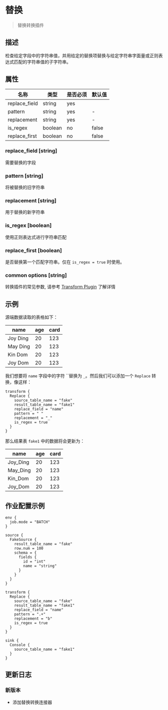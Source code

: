 # 替换

> 替换转换插件

## 描述

检查给定字段中的字符串值，并用给定的替换项替换与给定字符串字面量或正则表达式匹配的字符串值的子字符串。

## 属性

| 名称          | 类型    | 是否必须 | 默认值 |
| ------------- | ------- | -------- | ------ |
| replace_field | string  | yes      |        |
| pattern       | string  | yes      | -      |
| replacement   | string  | yes      | -      |
| is_regex      | boolean | no       | false  |
| replace_first | boolean | no       | false  |

### replace_field [string]

需要替换的字段

### pattern [string]

将被替换的旧字符串

### replacement [string]

用于替换的新字符串

### is_regex [boolean]

使用正则表达式进行字符串匹配

### replace_first [boolean]

是否替换第一个匹配字符串。仅在 `is_regex = true` 时使用。

### common options [string]

转换插件的常见参数, 请参考  [Transform Plugin](common-options.md) 了解详情

## 示例

源端数据读取的表格如下：

|   name   | age | card |
|----------|-----|------|
| Joy Ding | 20  | 123  |
| May Ding | 20  | 123  |
| Kin Dom  | 20  | 123  |
| Joy Dom  | 20  | 123  |

我们想要将 `name` 字段中的字符 ``替换为 `_`。然后我们可以添加一个 `Replace` 转换，像这样：

```
transform {
  Replace {
    source_table_name = "fake"
    result_table_name = "fake1"
    replace_field = "name"
    pattern = " "
    replacement = "_"
    is_regex = true
  }
}
```

那么结果表 `fake1` 中的数据将会更新为：

|   name   | age | card |
|----------|-----|------|
| Joy_Ding | 20  | 123  |
| May_Ding | 20  | 123  |
| Kin_Dom  | 20  | 123  |
| Joy_Dom  | 20  | 123  |

## 作业配置示例

```
env {
  job.mode = "BATCH"
}

source {
  FakeSource {
    result_table_name = "fake"
    row.num = 100
    schema = {
      fields {
        id = "int"
        name = "string"
      }
    }
  }
}

transform {
  Replace {
    source_table_name = "fake"
    result_table_name = "fake1"
    replace_field = "name"
    pattern = ".+"
    replacement = "b"
    is_regex = true
  }
}

sink {
  Console {
    source_table_name = "fake1"
  }
}
```

## 更新日志

### 新版本

- 添加替换转换连接器

